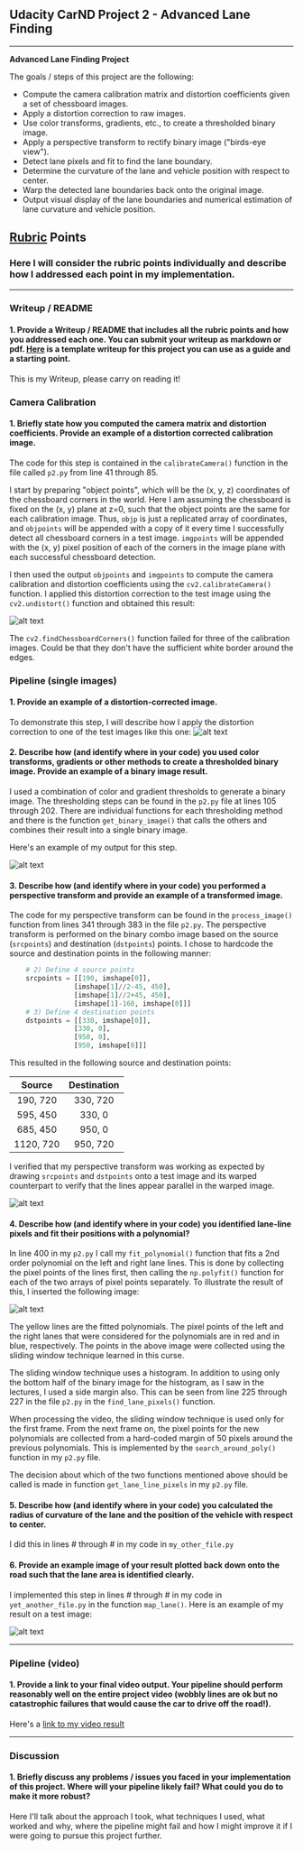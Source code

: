 ## Udacity CarND Project 2 - Advanced Lane Finding

---

**Advanced Lane Finding Project**

The goals / steps of this project are the following:

* Compute the camera calibration matrix and distortion coefficients given a set of chessboard images.
* Apply a distortion correction to raw images.
* Use color transforms, gradients, etc., to create a thresholded binary image.
* Apply a perspective transform to rectify binary image ("birds-eye view").
* Detect lane pixels and fit to find the lane boundary.
* Determine the curvature of the lane and vehicle position with respect to center.
* Warp the detected lane boundaries back onto the original image.
* Output visual display of the lane boundaries and numerical estimation of lane curvature and vehicle position.

[//]: # (Image References)

[image1]: ./output_images/calibration-test.jpg "Undistorted"
[image2]: ./output_images/undistorted_test2.jpg "Road Transformed"
[image3]: ./output_images/binary_combo_test2.jpg "Binary Example"
[image4]: ./output_images/warped_straight_lines1.jpg "Warp Example"
[image5]: ./output_images/color_fit_lines.jpg "Fit Visual"
[image6]: ./examples/example_output.jpg "Output"
[video1]: ./project_video_result.mp4 "Video"

## [Rubric](https://review.udacity.com/#!/rubrics/571/view) Points

### Here I will consider the rubric points individually and describe how I addressed each point in my implementation.  

---

### Writeup / README

#### 1. Provide a Writeup / README that includes all the rubric points and how you addressed each one.  You can submit your writeup as markdown or pdf.  [Here](https://github.com/udacity/CarND-Advanced-Lane-Lines/blob/master/writeup_template.md) is a template writeup for this project you can use as a guide and a starting point.  

This is my Writeup, please carry on reading it!

### Camera Calibration

#### 1. Briefly state how you computed the camera matrix and distortion coefficients. Provide an example of a distortion corrected calibration image.

The code for this step is contained in the `calibrateCamera()` function in the file called `p2.py` from line 41 through 85.  

I start by preparing "object points", which will be the (x, y, z) coordinates of the chessboard corners in the world. Here I am assuming the chessboard is fixed on the (x, y) plane at z=0, such that the object points are the same for each calibration image.  Thus, `objp` is just a replicated array of coordinates, and `objpoints` will be appended with a copy of it every time I successfully detect all chessboard corners in a test image.  `imgpoints` will be appended with the (x, y) pixel position of each of the corners in the image plane with each successful chessboard detection.  

I then used the output `objpoints` and `imgpoints` to compute the camera calibration and distortion coefficients using the `cv2.calibrateCamera()` function.  I applied this distortion correction to the test image using the `cv2.undistort()` function and obtained this result: 

![alt text][image1]

The `cv2.findChessboardCorners()` function failed for three of the calibration images. Could be that they don't have the sufficient white border around the edges.

### Pipeline (single images)

#### 1. Provide an example of a distortion-corrected image.

To demonstrate this step, I will describe how I apply the distortion correction to one of the test images like this one:
![alt text][image2]

#### 2. Describe how (and identify where in your code) you used color transforms, gradients or other methods to create a thresholded binary image.  Provide an example of a binary image result.

I used a combination of color and gradient thresholds to generate a binary image. The thresholding steps can be found in the `p2.py` file at lines 105 through 202. There are individual functions for each thresholding method and there is the function `get_binary_image()` that calls the others and combines their result into a single binary image.

Here's an example of my output for this step.

![alt text][image3]

#### 3. Describe how (and identify where in your code) you performed a perspective transform and provide an example of a transformed image.

The code for my perspective transform can be found in the `process_image()` function from lines 341 through 383 in the file `p2.py`. The perspective transform is performed on the binary combo image based on the source (`srcpoints`) and destination (`dstpoints`) points.  I chose to hardcode the source and destination points in the following manner:

```python
    # 2) Define 4 source points
    srcpoints = [[190, imshape[0]],
                [imshape[1]//2-45, 450],
                [imshape[1]//2+45, 450],
                [imshape[1]-160, imshape[0]]]
    # 3) Define 4 destination points
    dstpoints = [[330, imshape[0]],
                [330, 0],
                [950, 0],
                [950, imshape[0]]]
```

This resulted in the following source and destination points:

| Source        | Destination   | 
|:-------------:|:-------------:| 
| 190, 720      | 330, 720      | 
| 595, 450      | 330, 0        |
| 685, 450      | 950, 0        |
| 1120, 720     | 950, 720      |

I verified that my perspective transform was working as expected by drawing `srcpoints` and `dstpoints` onto a test image and its warped counterpart to verify that the lines appear parallel in the warped image.

![alt text][image4]

#### 4. Describe how (and identify where in your code) you identified lane-line pixels and fit their positions with a polynomial?

In line 400 in my `p2.py` I call my `fit_polynomial()` function that fits a 2nd order polynomial on the left and right lane lines. This is done by collecting the pixel points of the lines first, then calling the `np.polyfit()` function for each of the two arrays of pixel points separately. To illustrate the result of this, I inserted the following image:

![alt text][image5]

The yellow lines are the fitted polynomials. The pixel points of the left and the right lanes that were considered for the polynomials are in red and in blue, respectively. The points in the above image were collected using the sliding window technique learned in this curse.

The sliding window technique uses a histogram. In addition to using only the bottom half of the binary image for the histogram, as I saw in the lectures, I used a side margin also. This can be seen from line 225 through 227 in the file `p2.py` in the `find_lane_pixels()` function.

When processing the video, the sliding window technique is used only for the first frame. From the next frame on, the pixel points for the new polynomials are collected from a hard-coded margin of 50 pixels around the previous polynomials. This is implemented by the `search_around_poly()` function in my `p2.py` file.

The decision about which of the two functions mentioned above should be called is made in function `get_lane_line_pixels` in my `p2.py` file.

#### 5. Describe how (and identify where in your code) you calculated the radius of curvature of the lane and the position of the vehicle with respect to center.

I did this in lines # through # in my code in `my_other_file.py`

#### 6. Provide an example image of your result plotted back down onto the road such that the lane area is identified clearly.

I implemented this step in lines # through # in my code in `yet_another_file.py` in the function `map_lane()`.  Here is an example of my result on a test image:

![alt text][image6]

---

### Pipeline (video)

#### 1. Provide a link to your final video output.  Your pipeline should perform reasonably well on the entire project video (wobbly lines are ok but no catastrophic failures that would cause the car to drive off the road!).

Here's a [link to my video result](./project_video_result.mp4)

---

### Discussion

#### 1. Briefly discuss any problems / issues you faced in your implementation of this project.  Where will your pipeline likely fail?  What could you do to make it more robust?

Here I'll talk about the approach I took, what techniques I used, what worked and why, where the pipeline might fail and how I might improve it if I were going to pursue this project further.  
